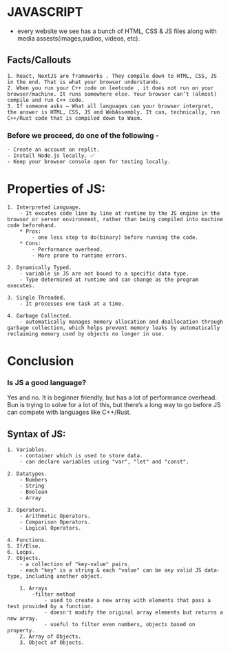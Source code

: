 # JAVASCRIPT
- every website we see has a bunch of HTML, CSS & JS files along with media assests(images,audios, videos, etc).

## Facts/Callouts
    1. React, NextJS are frameworks . They compile down to HTML, CSS, JS in the end. That is what your browser understands.
    2. When you run your C++ code on leetcode , it does not run on your browser/machine. It runs somewhere else. Your browser can’t (almost) compile and run C++ code.
    3. If someone asks — What all languages can your browser interpret, the answer is HTML, CSS, JS and WebAssembly. It can, technically, run C++/Rust code that is compiled down to Wasm.

### Before we proceed, do one of the following - 
    - Create an account on replit.
    - Install Node.js locally. ✅
    - Keep your browser console open for testing locally.

# Properties of JS:
    1. Interpreted Language.
        - It excutes code line by line at runtime by the JS engine in the browser or server environment, rather than being compiled into machine code beforehand. 
        * Pros:
            - one less step to do(binary) before running the code.
        * Cons:
            - Performance overhead.
            - More prone to runtime errors.

    2. Dynamically Typed.
        - variable in JS are not bound to a specific data type.
        - Type determined at runtime and can change as the program executes.
    
    3. Single Threaded.
        - It processes one task at a time.

    4. Garbage Collected.
        - automatically manages memory allocation and deallocation through garbage collection, which helps prevent memory leaks by automatically reclaiming memory used by objects no longer in use.

# Conclusion
### Is JS a good language?
Yes and no. It is beginner friendly, but has a lot of performance overhead. Bun is trying to solve for a lot of this, but there’s a long way to go before JS can compete with languages like C++/Rust.

## Syntax of JS:
    1. Variables.
        - container which is used to store data.
        - can declare variables using "var", "let" and "const".
    
    2. Datatypes.
        - Numbers
        - String
        - Boolean
        - Array

    3. Operators.
        - Arithmetic Operators.
        - Comparison Operators.
        - Logical Operators.
    
    4. Functions.
    5. If/Else.
    6. Loops.
    7. Objects.
        - a collection of "key-value" pairs.
        - each "key" is a string & each "value" can be any valid JS data-type, including another object.

        1. Arrays
            -filter method
                - used to create a new array with elements that pass a test provided by a function.
                - doesn't modify the original array elements but returns a new array.
                - useful to filter even numbers, objects based on property.
        2. Array of Objects.
        3. Object of Objects.